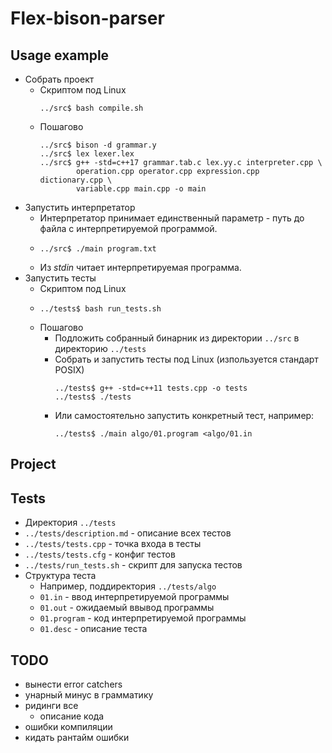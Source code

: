 # Flex-bison-parser

## Usage example

- Собрать проект
  - Скриптом под Linux
    ```
    ../src$ bash compile.sh
    ```
  - Пошагово
    ```
    ../src$ bison -d grammar.y
    ../src$ lex lexer.lex
    ../src$ g++ -std=c++17 grammar.tab.c lex.yy.c interpreter.cpp \ 
            operation.cpp operator.cpp expression.cpp dictionary.cpp \
            variable.cpp main.cpp -o main
    ```
- Запустить интерпретатор
  - Интерпретатор принимает единственный параметр - путь до файла с интерпретируемой программой.
  - ```
    ../src$ ./main program.txt
    ```
  - Из *stdin* читает интерпретируемая программа. 
- Запустить тесты
  - Скриптом под Linux
  - ```
    ../tests$ bash run_tests.sh
    ```
  - Пошагово
    - Подложить собранный бинарник из директории `../src` в директорию `../tests`
    - Собрать и запустить тесты под Linux (изпользуется стандарт POSIX)
      ```
      ../tests$ g++ -std=c++11 tests.cpp -o tests
      ../tests$ ./tests
      ```
    - Или самостоятельно запустить конкретный тест, например:
      ```
      ../tests$ ./main algo/01.program <algo/01.in
      ```
  
## Project

## Tests

- Директория `../tests`
- `../tests/description.md` - описание всех тестов
- `../tests/tests.cpp` - точка входа в тесты
- `../tests/tests.cfg` - конфиг тестов
- `../tests/run_tests.sh` - скрипт для запуска тестов
- Структура теста
  - Например, поддиректория `../tests/algo`
  - `01.in` - ввод интерпретируемой программы
  - `01.out` - ожидаемый ввывод программы
  - `01.program` - код интерпретируемой программы
  - `01.desc` - описание теста

## TODO

- вынести error catchers
- унарный минус в грамматику
- ридинги все
  - описание кода
- ошибки компиляции
- кидать рантайм ошибки

